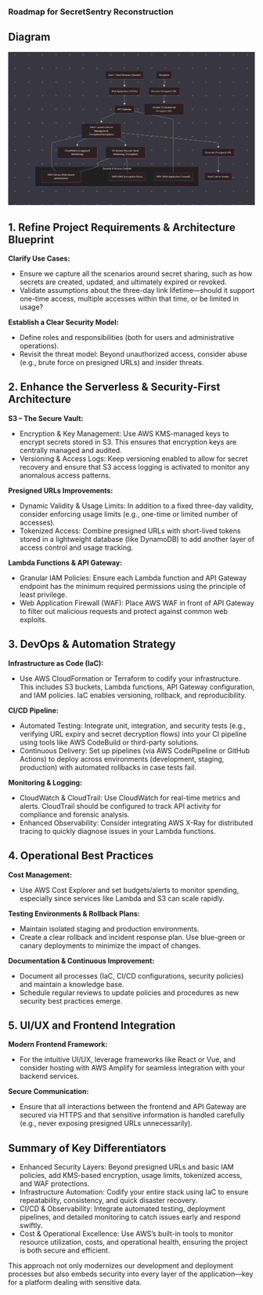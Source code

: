 ### Roadmap for SecretSentry Reconstruction

## Diagram
![alt text](image.png)

## 1. Refine Project Requirements & Architecture Blueprint
**Clarify Use Cases:**
- Ensure we capture all the scenarios around secret sharing, such as how secrets are created, updated, and ultimately expired or revoked.
- Validate assumptions about the three-day link lifetime—should it support one-time access, multiple accesses within that time, or be limited in usage?

**Establish a Clear Security Model:**
- Define roles and responsibilities (both for users and administrative operations).
- Revisit the threat model: Beyond unauthorized access, consider abuse (e.g., brute force on presigned URLs) and insider threats.

## 2. Enhance the Serverless & Security-First Architecture
**S3 – The Secure Vault:**
- Encryption & Key Management: Use AWS KMS-managed keys to encrypt secrets stored in S3. This ensures that encryption keys are centrally managed and audited.
- Versioning & Access Logs: Keep versioning enabled to allow for secret recovery and ensure that S3 access logging is activated to monitor any anomalous access patterns.

**Presigned URLs Improvements:**
- Dynamic Validity & Usage Limits: In addition to a fixed three-day validity, consider enforcing usage limits (e.g., one-time or limited number of accesses).
- Tokenized Access: Combine presigned URLs with short-lived tokens stored in a lightweight database (like DynamoDB) to add another layer of access control and usage tracking.

**Lambda Functions & API Gateway:**
- Granular IAM Policies: Ensure each Lambda function and API Gateway endpoint has the minimum required permissions using the principle of least privilege.
- Web Application Firewall (WAF): Place AWS WAF in front of API Gateway to filter out malicious requests and protect against common web exploits.

## 3. DevOps & Automation Strategy
**Infrastructure as Code (IaC):**
- Use AWS CloudFormation or Terraform to codify your infrastructure. This includes S3 buckets, Lambda functions, API Gateway configuration, and IAM policies. IaC enables versioning, rollback, and reproducibility.

**CI/CD Pipeline:**
- Automated Testing: Integrate unit, integration, and security tests (e.g., verifying URL expiry and secret decryption flows) into your CI pipeline using tools like AWS CodeBuild or third-party solutions.
- Continuous Delivery: Set up pipelines (via AWS CodePipeline or GitHub Actions) to deploy across environments (development, staging, production) with automated rollbacks in case tests fail.

**Monitoring & Logging:**
- CloudWatch & CloudTrail: Use CloudWatch for real-time metrics and alerts. CloudTrail should be configured to track API activity for compliance and forensic analysis.
- Enhanced Observability: Consider integrating AWS X-Ray for distributed tracing to quickly diagnose issues in your Lambda functions.

## 4. Operational Best Practices
**Cost Management:**
- Use AWS Cost Explorer and set budgets/alerts to monitor spending, especially since services like Lambda and S3 can scale rapidly.

**Testing Environments & Rollback Plans:**
- Maintain isolated staging and production environments.
- Create a clear rollback and incident response plan. Use blue-green or canary deployments to minimize the impact of changes.

**Documentation & Continuous Improvement:**
- Document all processes (IaC, CI/CD configurations, security policies) and maintain a knowledge base.
- Schedule regular reviews to update policies and procedures as new security best practices emerge.

## 5. UI/UX and Frontend Integration
**Modern Frontend Framework:**
- For the intuitive UI/UX, leverage frameworks like React or Vue, and consider hosting with AWS Amplify for seamless integration with your backend services.

**Secure Communication:**
- Ensure that all interactions between the frontend and API Gateway are secured via HTTPS and that sensitive information is handled carefully (e.g., never exposing presigned URLs unnecessarily).

## Summary of Key Differentiators
- Enhanced Security Layers: Beyond presigned URLs and basic IAM policies, add KMS-based encryption, usage limits, tokenized access, and WAF protections.
- Infrastructure Automation: Codify your entire stack using IaC to ensure repeatability, consistency, and quick disaster recovery.
- CI/CD & Observability: Integrate automated testing, deployment pipelines, and detailed monitoring to catch issues early and respond swiftly.
- Cost & Operational Excellence: Use AWS’s built-in tools to monitor resource utilization, costs, and operational health, ensuring the project is both secure and efficient.

This approach not only modernizes our development and deployment processes but also embeds security into every layer of the application—key for a platform dealing with sensitive data.